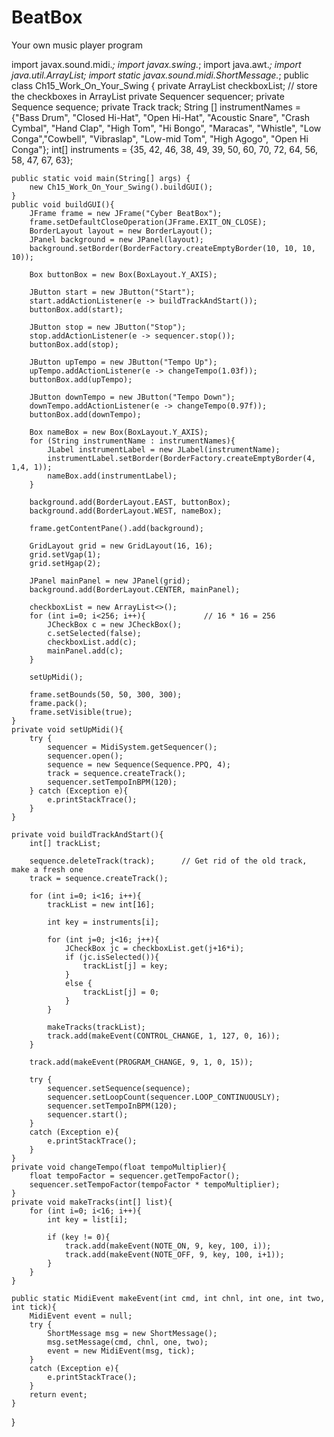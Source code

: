 # BeatBox
Your own music player program


import javax.sound.midi.*;
import javax.swing.*;
import java.awt.*;
import java.util.ArrayList;
import static javax.sound.midi.ShortMessage.*;
public class Ch15_Work_On_Your_Swing {
    private ArrayList<JCheckBox> checkboxList;   // store the checkboxes in ArrayList
    private Sequencer sequencer;
    private Sequence sequence;
    private Track track;
    String [] instrumentNames = {"Bass Drum", "Closed Hi-Hat", "Open Hi-Hat",
                                 "Acoustic Snare", "Crash Cymbal", "Hand Clap", "High Tom",
                                 "Hi Bongo", "Maracas", "Whistle", "Low Conga","Cowbell",
                                 "Vibraslap", "Low-mid Tom", "High Agogo", "Open Hi Conga"};
    int[] instruments = {35, 42, 46, 38, 49, 39, 50, 60, 70, 72, 64, 56, 58, 47, 67, 63};

    public static void main(String[] args) {
        new Ch15_Work_On_Your_Swing().buildGUI();
    }
    public void buildGUI(){
        JFrame frame = new JFrame("Cyber BeatBox");
        frame.setDefaultCloseOperation(JFrame.EXIT_ON_CLOSE);
        BorderLayout layout = new BorderLayout();
        JPanel background = new JPanel(layout);
        background.setBorder(BorderFactory.createEmptyBorder(10, 10, 10, 10));

        Box buttonBox = new Box(BoxLayout.Y_AXIS);

        JButton start = new JButton("Start");
        start.addActionListener(e -> buildTrackAndStart());
        buttonBox.add(start);

        JButton stop = new JButton("Stop");
        stop.addActionListener(e -> sequencer.stop());
        buttonBox.add(stop);

        JButton upTempo = new JButton("Tempo Up");
        upTempo.addActionListener(e -> changeTempo(1.03f));
        buttonBox.add(upTempo);

        JButton downTempo = new JButton("Tempo Down");
        downTempo.addActionListener(e -> changeTempo(0.97f));
        buttonBox.add(downTempo);

        Box nameBox = new Box(BoxLayout.Y_AXIS);
        for (String instrumentName : instrumentNames){
            JLabel instrumentLabel = new JLabel(instrumentName);
            instrumentLabel.setBorder(BorderFactory.createEmptyBorder(4, 1,4, 1));
            nameBox.add(instrumentLabel);
        }

        background.add(BorderLayout.EAST, buttonBox);
        background.add(BorderLayout.WEST, nameBox);

        frame.getContentPane().add(background);

        GridLayout grid = new GridLayout(16, 16);
        grid.setVgap(1);
        grid.setHgap(2);

        JPanel mainPanel = new JPanel(grid);
        background.add(BorderLayout.CENTER, mainPanel);

        checkboxList = new ArrayList<>();
        for (int i=0; i<256; i++){             // 16 * 16 = 256
            JCheckBox c = new JCheckBox();
            c.setSelected(false);
            checkboxList.add(c);
            mainPanel.add(c);
        }

        setUpMidi();

        frame.setBounds(50, 50, 300, 300);
        frame.pack();
        frame.setVisible(true);
    }
    private void setUpMidi(){
        try {
            sequencer = MidiSystem.getSequencer();
            sequencer.open();
            sequence = new Sequence(Sequence.PPQ, 4);
            track = sequence.createTrack();
            sequencer.setTempoInBPM(120);
        } catch (Exception e){
            e.printStackTrace();
        }
    }

    private void buildTrackAndStart(){
        int[] trackList;

        sequence.deleteTrack(track);      // Get rid of the old track, make a fresh one
        track = sequence.createTrack();

        for (int i=0; i<16; i++){
            trackList = new int[16];

            int key = instruments[i];

            for (int j=0; j<16; j++){
                JCheckBox jc = checkboxList.get(j+16*i);
                if (jc.isSelected()){
                    trackList[j] = key;
                }
                else {
                    trackList[j] = 0;
                }
            }

            makeTracks(trackList);
            track.add(makeEvent(CONTROL_CHANGE, 1, 127, 0, 16));
        }

        track.add(makeEvent(PROGRAM_CHANGE, 9, 1, 0, 15));

        try {
            sequencer.setSequence(sequence);
            sequencer.setLoopCount(sequencer.LOOP_CONTINUOUSLY);
            sequencer.setTempoInBPM(120);
            sequencer.start();
        }
        catch (Exception e){
            e.printStackTrace();
        }
    }
    private void changeTempo(float tempoMultiplier){
        float tempoFactor = sequencer.getTempoFactor();
        sequencer.setTempoFactor(tempoFactor * tempoMultiplier);
    }
    private void makeTracks(int[] list){
        for (int i=0; i<16; i++){
            int key = list[i];

            if (key != 0){
                track.add(makeEvent(NOTE_ON, 9, key, 100, i));
                track.add(makeEvent(NOTE_OFF, 9, key, 100, i+1));
            }
        }
    }

    public static MidiEvent makeEvent(int cmd, int chnl, int one, int two, int tick){
        MidiEvent event = null;
        try {
            ShortMessage msg = new ShortMessage();
            msg.setMessage(cmd, chnl, one, two);
            event = new MidiEvent(msg, tick);
        }
        catch (Exception e){
            e.printStackTrace();
        }
        return event;
    }
}
